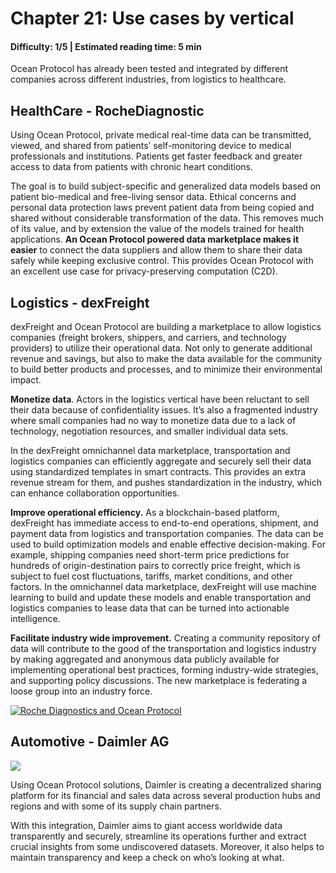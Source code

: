 # Chapter 21: Use cases by vertical

#### Difficulty: **1/5** \| Estimated reading time: **5 min**

<dialog character="mantaray">We’ve seen a lot of things in the depths of the Ocean. Let’s see how Ocean Protocol has been implemented to solve real problems above sea level.</dialog>

Ocean Protocol has already been tested and integrated by different companies across different industries, from logistics to healthcare.

## HealthCare - RocheDiagnostic

Using Ocean Protocol, private medical real-time data can be transmitted, viewed, and shared from patients’ self-monitoring device to medical professionals and institutions. Patients get faster feedback and greater access to data from patients with chronic heart conditions.

The goal is to build subject-specific and generalized data models based on patient bio-medical and free-living sensor data. Ethical concerns and personal data protection laws prevent patient data from being copied and shared without considerable transformation of the data. This removes much of its value, and by extension the value of the models trained for health applications. **An Ocean Protocol powered data marketplace makes it easier** to connect the data suppliers and allow them to share their data safely while keeping exclusive control. This provides Ocean Protocol with an excellent use case for privacy-preserving computation (C2D).

## Logistics - dexFreight

dexFreight and Ocean Protocol are building a marketplace to allow logistics companies (freight brokers, shippers, and carriers, and technology providers) to utilize their operational data. Not only to generate additional revenue and savings, but also to make the data available for the community to build better products and processes, and to minimize their environmental impact.

**Monetize data**. Actors in the logistics vertical have been reluctant to sell their data because of confidentiality issues. It’s also a fragmented industry where small companies had no way to monetize data due to a lack of technology, negotiation resources, and smaller individual data sets.

In the dexFreight omnichannel data marketplace, transportation and logistics companies can efficiently aggregate and securely sell their data using standardized templates in smart contracts. This provides an extra revenue stream for them, and pushes standardization in the industry, which can enhance collaboration opportunities.

**Improve operational efficiency.** As a blockchain-based platform, dexFreight has immediate access to end-to-end operations, shipment, and payment data from logistics and transportation companies. The data can be used to build optimization models and enable effective decision-making. For example, shipping companies need short-term price predictions for hundreds of origin-destination pairs to correctly price freight, which is subject to fuel cost fluctuations, tariffs, market conditions, and other factors. In the omnichannel data marketplace, dexFreight will use machine learning to build and update these models and enable transportation and logistics companies to lease data that can be turned into actionable intelligence.

**Facilitate industry wide improvement.** Creating a community repository of data will contribute to the good of the transportation and logistics industry by making aggregated and anonymous data publicly available for implementing operational best practices, forming industry-wide strategies, and supporting policy discussions. The new marketplace is federating a loose group into an industry force.

[![Roche Diagnostics and Ocean Protocol](http://img.youtube.com/vi/vaWudN75NRY/0.jpg)](https://www.youtube.com/watch?v=vaWudN75NRY "Roche Diagnostics and Ocean Protocol")

## Automotive - Daimler AG

<img src="/images/chapter21_0.png" />

Using Ocean Protocol solutions, Daimler is creating a decentralized sharing platform for its financial and sales data across several production hubs and regions and with some of its supply chain partners.

With this integration, Daimler aims to giant access worldwide data transparently and securely, streamline its operations further and extract crucial insights from some undiscovered datasets. Moreover, it also helps to maintain transparency and keep a check on who’s looking at what.
